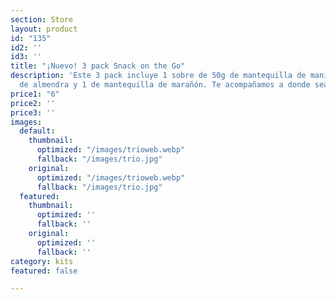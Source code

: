 ```yaml
---
section: Store
layout: product
id: "135"
id2: ''
id3: ''
title: "¡Nuevo! 3 pack Snack on the Go"
description: 'Este 3 pack incluye 1 sobre de 50g de mantequilla de maní, 1 de mantequilla
  de almendra y 1 de mantequilla de marañón. Te acompañamos a donde sea que vayas. '
price1: "6"
price2: ''
price3: ''
images:
  default:
    thumbnail:
      optimized: "/images/trioweb.webp"
      fallback: "/images/trio.jpg"
    original:
      optimized: "/images/trioweb.webp"
      fallback: "/images/trio.jpg"
  featured:
    thumbnail:
      optimized: ''
      fallback: ''
    original:
      optimized: ''
      fallback: ''
category: kits
featured: false

---
```

